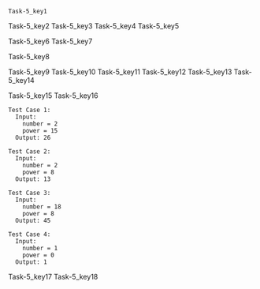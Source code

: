 ```ngMeta
Task-5_key1
```

Task-5_key2
Task-5_key3
Task-5_key4
Task-5_key5


Task-5_key6
Task-5_key7


Task-5_key8


Task-5_key9
Task-5_key10
Task-5_key11
Task-5_key12
Task-5_key13
Task-5_key14



Task-5_key15
Task-5_key16
```
Test Case 1:
  Input:
    number = 2
    power = 15
  Output: 26
```
```
Test Case 2:
  Input:
    number = 2
    power = 8
  Output: 13
```
```
Test Case 3:
  Input:
    number = 18
    power = 8
  Output: 45
```
```
Test Case 4:
  Input:
    number = 1
    power = 0
  Output: 1
```
Task-5_key17
Task-5_key18

